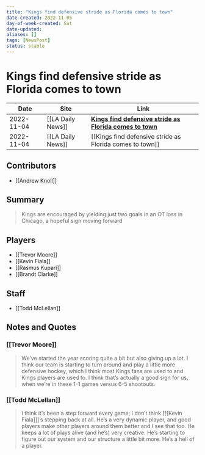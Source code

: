 ```yaml
---
title: "Kings find defensive stride as Florida comes to town"
date-created: 2022-11-05
day-of-week-created: Sat
date-updated: 
aliases: []
tags: [NewsPost]
status: stable
---
```


# Kings find defensive stride as Florida comes to town

| Date       | Site              | Link                                                                                                                                               |
| ---------- | ----------------- | -------------------------------------------------------------------------------------------------------------------------------------------------- |
| 2022-11-04 | [[LA Daily News]] | [**Kings find defensive stride as Florida comes to town**](https://www.dailynews.com/2022/11/04/kings-find-defensive-stride-as-florida-comes-to-town/) |
| 2022-11-04 | [[LA Daily News]] | [[Kings find defensive stride as Florida comes to town]]                                                                                           |

## Contributors
- [[Andrew Knoll]]

## Summary
> Kings are encouraged by yielding just two goals in an OT loss in Chicago, a hopeful sign moving forward


## Players
- [[Trevor Moore]]
- [[Kevin Fiala]]
- [[Rasmus Kupari]]
- [[Brandt Clarke]]

## Staff
- [[Todd McLellan]]

## Notes and Quotes
### [[Trevor Moore]]
> We’ve started the year scoring quite a bit but also giving up a lot. I think our team is starting to turn around and play a little more defensive hockey, which I think most Kings fans are used to and Kings players are used to. I think that’s actually a good sign for us, when we’re in these 1-1 games versus 6-5 shootouts.

### [[Todd McLellan]]
> I think it’s been a step forward every game; I don’t think \[[[Kevin Fiala]]]’s stepping back at all. He’s a very dynamic player, and good players make other players around them better and I see that too.
> He keeps a lot of plays alive (and he’s) very creative. He’s starting to figure out our system and our structure a little bit more. He’s a hell of a player.



